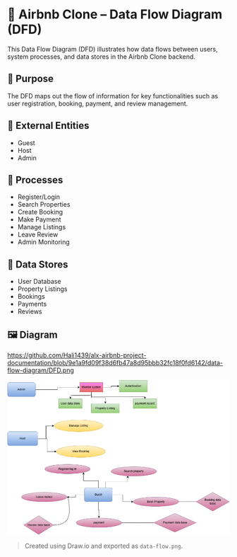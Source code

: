 # 🔄 Airbnb Clone – Data Flow Diagram (DFD)

This Data Flow Diagram (DFD) illustrates how data flows between users, system processes, and data stores in the Airbnb Clone backend.

## 🎯 Purpose

The DFD maps out the flow of information for key functionalities such as user registration, booking, payment, and review management.

## 👤 External Entities

- Guest
- Host
- Admin

## 🔁 Processes

- Register/Login
- Search Properties
- Create Booking
- Make Payment
- Manage Listings
- Leave Review
- Admin Monitoring

## 💾 Data Stores

- User Database
- Property Listings
- Bookings
- Payments
- Reviews

## 🖼️ Diagram
https://github.com/Hali1439/alx-airbnb-project-documentation/blob/9e1a9fd09f38d6fb47a8d95bbb32fc18f0fd6142/data-flow-diagram/DFD.png

![./data-flow.png](https://github.com/Hali1439/alx-airbnb-project-documentation/blob/9e1a9fd09f38d6fb47a8d95bbb32fc18f0fd6142/data-flow-diagram/DFD.png)

> Created using Draw.io and exported as `data-flow.png`.


